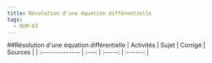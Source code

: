```yaml
---
title: Résolution d'une équation différentielle 
tags:
  - NUM-03
---
```

[comment]: <> (Généré automatiquement par make_all_activites.py, creation_fichiers_activites)

##Résolution d'une équation différentielle 
| Activités | Sujet | Corrigé | Sources  | 
| :-------------- | :---: | :-----: | :------: | 

